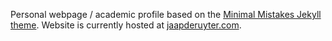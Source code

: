 Personal webpage / academic profile based on the [Minimal Mistakes Jekyll theme](https://github.com/mmistakes/minimal-mistakes).
Website is currently hosted at [jaapderuyter.com](https://jaapderuyter.com/).
